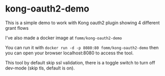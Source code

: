 # kong-oauth2-demo
This is a simple demo to work with Kong oauth2 plugin showing 4 different grant flows

I've also made a docker image at `fomm/kong-oauth2-demo`

You can run it with `docker run -d -p 8080:80 fomm/kong-oauth2-demo` then you can open your browser localhost:8080 to access the tool.

This tool by default skip ssl validation, there is a toggle switch to turn off dev-mode (skip tls, default is on).
